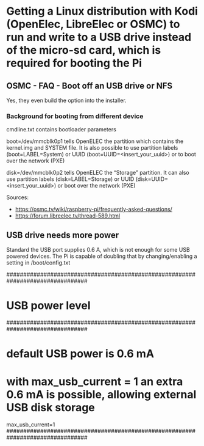 # Getting a Linux distribution with Kodi (OpenElec, LibreElec or OSMC) to run and write to a USB drive instead of the micro-sd card, which is required for booting the Pi

## OSMC - FAQ - Boot off an USB drive or NFS

Yes, they even build the option into the installer.

### Background for booting from different device

cmdline.txt contains bootloader parameters

boot=/dev/mmcblk0p1 tells OpenELEC the partition which contains the kernel.img and SYSTEM file. It is also possible to use partition labels (boot=LABEL=System) or UUID (boot=UUID=<insert_your_uuid>) or to boot over the network (PXE)

disk=/dev/mmcblk0p2 tells OpenELEC the “Storage” partition. It can also use partition labels (disk=LABEL=Storage) or UUID (disk=UUID=<insert_your_uuid>) or boot over the network (PXE)

Sources:

* https://osmc.tv/wiki/raspberry-pi/frequently-asked-questions/
* https://forum.libreelec.tv/thread-589.html

## USB drive needs more power

Standard the USB port supplies 0.6 A, which is not enough for some USB powered devices.
The Pi is capable of doubling that by changing/enabling a setting in /boot/config.txt 

################################################################################
# USB power level
################################################################################
 # default USB power is 0.6 mA
 # with max_usb_current = 1 an extra 0.6 mA is possible, allowing external USB disk storage
  max_usb_current=1
################################################################################


